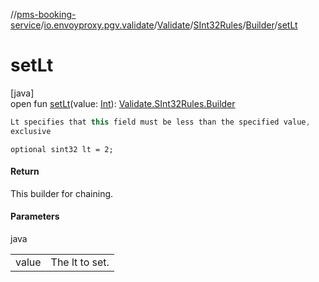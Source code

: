 //[pms-booking-service](../../../../../index.md)/[io.envoyproxy.pgv.validate](../../../index.md)/[Validate](../../index.md)/[SInt32Rules](../index.md)/[Builder](index.md)/[setLt](set-lt.md)

# setLt

[java]\
open fun [setLt](set-lt.md)(value: [Int](https://kotlinlang.org/api/core/kotlin-stdlib/kotlin/-int/index.html)): [Validate.SInt32Rules.Builder](index.md)

```kotlin
Lt specifies that this field must be less than the specified value,
exclusive

```
`optional sint32 lt = 2;`

#### Return

This builder for chaining.

#### Parameters

java

| | |
|---|---|
| value | The lt to set. |
